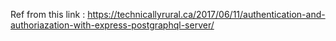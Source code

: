 Ref from this link : https://technicallyrural.ca/2017/06/11/authentication-and-authoriazation-with-express-postgraphql-server/ 